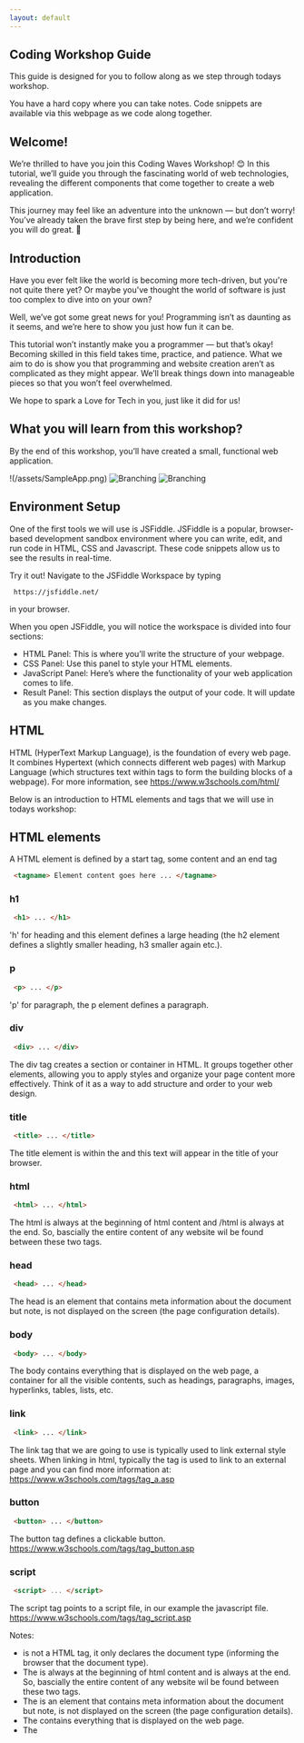 ```yaml
---
layout: default
---
```


## Coding Workshop Guide

This guide is designed for you to follow along as we step through todays workshop. 

You have a hard copy where you can take notes. Code snippets are available via this webpage as we code along together.



## Welcome!

We’re thrilled to have you join this Coding Waves Workshop! 😊 In this tutorial, we’ll guide you through the fascinating world of web technologies, revealing the different components that come together to create a web application.

This journey may feel like an adventure into the unknown — but don’t worry! You’ve already taken the brave first step by being here, and we’re confident you will do great. 🌟


## Introduction

Have you ever felt like the world is becoming more tech-driven, but you're not quite there yet? Or maybe you've thought the world of software is just too complex to dive into on your own?

Well, we’ve got some great news for you! Programming isn’t as daunting as it seems, and we’re here to show you just how fun it can be.

This tutorial won’t instantly make you a programmer — but that’s okay! Becoming skilled in this field takes time, practice, and patience. What we aim to do is show you that programming and website creation aren’t as complicated as they might appear. We’ll break things down into manageable pieces so that you won’t feel overwhelmed.

We hope to spark a Love for Tech in you, just like it did for us!


## What you will learn from this workshop?

By the end of this workshop, you’ll have created a small, functional web application.

!(/assets/SampleApp.png)
![Branching](https://guides.github.com/assets/SampleApp.png)
![Branching](https://github.com/amyoccodingwaves/amyoccodingwaves.github.io/activities/hello-world/branching.png)


## Environment Setup

One of the first tools we will use is JSFiddle. JSFiddle is a popular, browser-based development sandbox environment where you can write, edit, and run code in HTML, CSS and Javascript. These code snippets allow us to see the results in real-time.

Try it out! Navigate to the JSFiddle Workspace by typing 
```
 https://jsfiddle.net/ 
```
in your browser.


When you open JSFiddle, you will notice the workspace is divided into four sections:
*  HTML Panel: This is where you’ll write the structure of your webpage.
*  CSS Panel: Use this panel to style your HTML elements.
*  JavaScript Panel: Here’s where the functionality of your web application comes to life.
*  Result Panel: This section displays the output of your code. It will update as you make changes.


## HTML 

HTML (HyperText Markup Language), is the foundation of every web page. It combines Hypertext (which connects different web pages) with Markup Language (which structures text within tags to form the building blocks of a webpage). For more information, see https://www.w3schools.com/html/ 

Below is an introduction to HTML elements and tags that we will use in todays workshop:


## HTML elements
A HTML element is defined by a start tag, some content and an end tag

```html
 <tagname> Element content goes here ... </tagname>
```

### h1
  
```html
 <h1> ... </h1>
```

'h' for heading and this element defines a large heading (the h2 element defines a slightly smaller heading, h3 smaller again etc.).

### p
  
```html
 <p> ... </p>
```

'p' for paragraph, the p element defines a paragraph.

### div
  
```html
 <div> ... </div>
```
The div tag creates a section or container in HTML. It groups together other elements, allowing you to apply styles and organize your page content more effectively. Think of it as a way to add structure and order to your web design.


### title
  
```html
 <title> ... </title>
```

The title element is within the <head> and this text will appear in the title of your browser.


### html
  
```html
 <html> ... </html>
```

The html is always at the beginning of html content and /html is always at the end. So, bascially the entire content of any website wil be found between these two tags.

### head
  
```html
 <head> ... </head>
```

The head is an element that contains meta information about the document but note, is not displayed on the screen (the page configuration details).

### body
  
```html
 <body> ... </body>
```

The body contains everything that is displayed on the web page, a container for all the visible contents, such as headings, paragraphs, images, hyperlinks, tables, lists, etc.

### link
  
```html
 <link> ... </link>
```
The link tag that we are going to use is typically used to link external style sheets. When linking in html, typically the <a> tag is used to link to an external page and you can find more information at: https://www.w3schools.com/tags/tag_a.asp 

### button
  
```html
 <button> ... </button>
```
The button tag defines a clickable button. https://www.w3schools.com/tags/tag_button.asp

### script
  
```html
 <script> ... </script>
```
The script tag points to a script file, in our example the javascript file. https://www.w3schools.com/tags/tag_script.asp


Notes: 
* <!DOCTYPE html> is not a HTML tag, it only declares the document type (informing the browser that the document type).
* The <html> is always at the beginning of html content and </html> is always at the end. So, bascially the entire content of any website wil be found between these two tags.
* The <head> is an element that contains meta information about the document but note, is not displayed on the screen (the page configuration details).
* The <body> contains everything that is displayed on the web page.
* The <title> element is within the <head> and this text will appear in the title of your browser.
* The <link> element is used for connecting your webpage to various resources such as CSS files (for styling) and JavaScript files (for added functionality). This practice is essential for creating dynamic, interactive, and well-designed websites.


## Let's practise some HTML

In the HTML panel in JSFiddle we are going to introduce some the HTML from above. 

Here's an example of basic HTML file. We invite you to recreate this in the HTML panel in your JSFiddle sandbox

```html
<!-- HTML code to display 'Hello, World!' -->
<head></head>
<body>
  <h1>Hello, World!</h1>
</body>
```

The first line introduces us to a comment in HTML. Comments are used in every language and this is how it looks in HTML. Note the exclamation mark at the beginning tag but not the end tag.

We are using the head and body elements, and as explained above, we populate the body to display content. Within the body we add a header, h1 in this example. We add the content 'Hello, World!' to our header. Note the indentation of the header here.

Once you have this replicated in your HTML panel on JSFiddle, click 'Run' on the top right hand corner of the sandbox and observe the Result Panel in the bottom right hand corner.

### Try it yourself
* Play with the content of the header and run the application again.
* Change the comments, delete a line, change the header size, play around with the code and click Run to see what happens.

### Before we move onto CSS, add the following to the HTML panel on your local JSFiddle

Note the elements we have explained above.

```html
<html>

<head>
    <!-- LINK TO CSS-->
    <link rel="stylesheet" href="./api.css">

    <!-- LINK TO FONT AWESOME-->
    <link rel="stylesheet" href="https://cdnjs.cloudflare.com/ajax/libs/font-awesome/5.15.2/css/all.min.css"
        integrity="sha512-HK5fgLBL+xu6dm/Ii3z4xhlSUyZgTT9tuc/hSrtw6uzJOvgRr2a9jyxxT1ely+B+xFAmJKVSTbpM/CuL7qxO8w=="
        crossorigin="anonymous" />

    <!-- LINK TO GOOGLE FONTS -->
    <link rel="preconnect" href="https://fonts.gstatic.com">
    <link href="https://fonts.googleapis.com/css2?family=Raleway:wght@300&display=swap" rel="stylesheet">

    <title>Coding Workshop Weather Application</title>
</head>

<body>
 <div class="container">
    
      <div class="displayWeather">
        <h1>WHATS THE WEATHER LIKE?</h1>
      </div>    

      <div class="input">
         <input type="text " class="inputValue" placeholder="Enter Location">
         <button class="button"><i class="fas fa-search"></i></button>
      </div>

      <div class="displayWeather">
         <h1 class="temp">----°C</h1>
         <p class="humidity">---</p>
         <p class="wind">---</p>
         <h4 class="desc">---</h4>
         <p class="icon">---</p>
      </div>

    </div>

    <!-- LINK TO JAVASCRIPT FILE -->
    <script src="./api.js"></script>
</body>

</html>
```

If you wish to learn more about HTML, check out https://www.w3schools.com/html/default.asp 

## CSS

CSS (Cascading Style Sheets) is the language used to style the appearance of web pages. While HTML is used to describe the structure and content of a web page, CSS is used to control it's visual presentation.

### body
  
The <body> element is a crucial part of your HTML document. It wraps all the visible content of the web page, such as text, images, and other elements. By applying styles to the <body>, you can set default styles that affect the entire page. CSS is laid out a little different to HTML. 

For example:
```css
 body{
   font-family: 'Raleway', sans-serif;
   background-color: #FFFF00;
 }
```

Observe the curly brackets, semi-colons, more indentation and US-English when spelling 'color'. If you are keen to expand you CSS knowledge, be sure to check out https://www.w3schools.com/css/default.asp

### Try it yourself
* Try another font on line 2
* Lookup another background HEX color code from the Color Pickere here: https://htmlcolorcodes.com/


### Before we move onto Javascript, add the following to the CSS panel on your local JSFiddle
```css
body{
    display: flex;
    justify-content: center;
    align-items: center;
    height: 100vh;
    margin: 0;
    background-image: url('https://media.istockphoto.com/id/1094795004/photo/blue-water-texture-from-hot-egypt.jpg?s=1024x1024&w=is&k=20&c=7Tjht1tT57X4bhW1Awpkulh62bhyLmFNEu1jTr6n3ac=');
    background-repeat: no-repeat;
    background-size: cover;
}

.container {
    display: flex;
    justify-content: center;
    align-items: center;
    flex-direction: column;
    width: 100%;
    max-width: 420px;
    margin: 1em;
    padding: 2em;
    border-radius: 14px;
    background: rgb(234 234 234);
    background: #000000d0;
    color: white;
}

.input > input {
    border: none;
    outline: none;
    padding: 0.3rem;
    border-radius: 18px;
    color: rgb(255 255 255);
    background: #7c7c7c2b;
    font-family: 'Raleway', sans-serif;
}

button.button {
    border: none;
    width: 29px;
    padding: 6px;
    border-radius: 20px;
    background: #7c7c7c2b;
    color: white;
    font-family: 'Raleway', sans-serif;
    transition: (.5s);
}

button.button:focus{
    outline:none;
}

button.button:hover{
    border: 1px solid rgb(122, 112, 112) 
}

.displayTitle{
    display: flex;
    flex-direction: column;
    justify-content: center;
    align-items: center;
    font-family: 'Raleway', sans-serif;
}

.displayWeather{
    display: flex;
    flex-direction: column;
    justify-content: center;
    align-items: center;
    font-family: 'Raleway', sans-serif;
}
```




## Let's practise some CSS

Add the code snippet above to the CSS panel in JSFiddle and observe the changes in the Result Panel after clicking 'Run'.


```


## BELOW ARE TO BE DELETED ONCE TUTORIAL FINALISED - useful to styling 

Layout ideas below


Text can be **bold**, _italic_, or ~~strikethrough~~.


[Link to another page](./another-page.html).

There should be whitespace between paragraphs.

There should be whitespace between paragraphs. We recommend including a README, or a file with information about your project.

# Header 1

This is a normal paragraph following a header. GitHub is a code hosting platform for version control and collaboration. It lets you and others work together on projects from anywhere.

## Header 2

> This is a blockquote following a header.
>
> When something is important enough, you do it even if the odds are not in your favor.

### Header 3

```js
// Javascript code with syntax highlighting.
var fun = function lang(l) {
  dateformat.i18n = require('./lang/' + l)
  return true;
}
```

```ruby
# Ruby code with syntax highlighting
GitHubPages::Dependencies.gems.each do |gem, version|
  s.add_dependency(gem, "= #{version}")
end
```

#### Header 4

*   This is an unordered list following a header.
*   This is an unordered list following a header.
*   This is an unordered list following a header.

##### Header 5

1.  This is an ordered list following a header.
2.  This is an ordered list following a header.
3.  This is an ordered list following a header.

###### Header 6

| head1        | head two          | three |
|:-------------|:------------------|:------|
| ok           | good swedish fish | nice  |
| out of stock | good and plenty   | nice  |
| ok           | good `oreos`      | hmm   |
| ok           | good `zoute` drop | yumm  |

### There's a horizontal rule below this.

* * *

### Here is an unordered list:

*   Item foo
*   Item bar
*   Item baz
*   Item zip

### And an ordered list:

1.  Item one
1.  Item two
1.  Item three
1.  Item four

### And a nested list:

- level 1 item
  - level 2 item
  - level 2 item
    - level 3 item
    - level 3 item
- level 1 item
  - level 2 item
  - level 2 item
  - level 2 item
- level 1 item
  - level 2 item
  - level 2 item
- level 1 item

### Small image

![Octocat](https://github.githubassets.com/images/icons/emoji/octocat.png)

### Large image

![Branching](https://guides.github.com/activities/hello-world/branching.png)


### Definition lists can be used with HTML syntax.

<dl>
<dt>Name</dt>
<dd>Godzilla</dd>
<dt>Born</dt>
<dd>1952</dd>
<dt>Birthplace</dt>
<dd>Japan</dd>
<dt>Color</dt>
<dd>Green</dd>
</dl>

```
Long, single-line code blocks should not wrap. They should horizontally scroll if they are too long. This line should be long enough to demonstrate this.
```

```
The final element.
```
